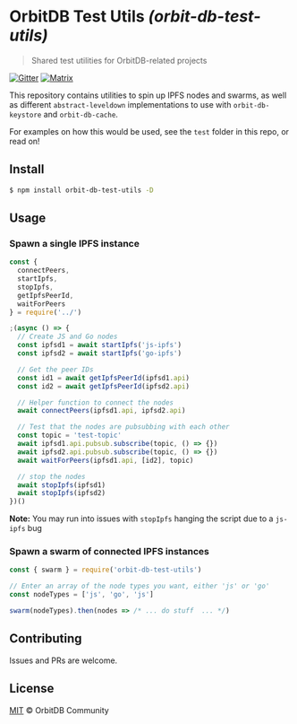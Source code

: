 # OrbitDB Test Utils _(orbit-db-test-utils)_
> Shared test utilities for OrbitDB-related projects

[![Gitter](https://img.shields.io/gitter/room/nwjs/nw.js.svg)](https://gitter.im/orbitdb/Lobby)
[![Matrix](https://img.shields.io/badge/matrix-%23orbitdb_Lobby%3Agitter.im-blue.svg)](https://app.element.io/#/room/#orbitdb_Lobby:gitter.im)

This repository contains utilities to spin up IPFS nodes and swarms, as well
as different `abstract-leveldown` implementations to use with `orbit-db-keystore`
and `orbit-db-cache`.

For examples on how this would be used, see the `test` folder in this repo, or
read on!

## Install

```bash
$ npm install orbit-db-test-utils -D
```

## Usage

### Spawn a single IPFS instance

```JavaScript
const {
  connectPeers,
  startIpfs,
  stopIpfs,
  getIpfsPeerId,
  waitForPeers
} = require('../')

;(async () => {
  // Create JS and Go nodes
  const ipfsd1 = await startIpfs('js-ipfs')
  const ipfsd2 = await startIpfs('go-ipfs')

  // Get the peer IDs
  const id1 = await getIpfsPeerId(ipfsd1.api)
  const id2 = await getIpfsPeerId(ipfsd2.api)

  // Helper function to connect the nodes
  await connectPeers(ipfsd1.api, ipfsd2.api)

  // Test that the nodes are pubsubbing with each other
  const topic = 'test-topic'
  await ipfsd1.api.pubsub.subscribe(topic, () => {})
  await ipfsd2.api.pubsub.subscribe(topic, () => {})
  await waitForPeers(ipfsd1.api, [id2], topic)

  // stop the nodes
  await stopIpfs(ipfsd1)
  await stopIpfs(ipfsd2)
})()
```

**Note:** You may run into issues with `stopIpfs` hanging the script due to a `js-ipfs` bug

### Spawn a swarm of connected IPFS instances

```JavaScript
const { swarm } = require('orbit-db-test-utils')

// Enter an array of the node types you want, either 'js' or 'go'
const nodeTypes = ['js', 'go', 'js']

swarm(nodeTypes).then(nodes => /* ... do stuff  ... */)
```

## Contributing

Issues and PRs are welcome.

## License

[MIT](./LICENSE) © OrbitDB Community
